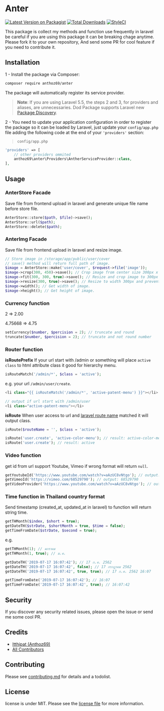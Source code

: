 # Anter

[![Latest Version on Packagist][ico-version]][link-packagist]
[![Total Downloads][ico-downloads]][link-downloads]
[![StyleCI][ico-styleci]][link-styleci]

This package is collect my methods and function use frequently in laravel be careful if you are using this package it can be breaking chage anytime. Please fork it to your own repository, And send some PR for cool feature if you need to contribute it.

## Installation

1 - Install the package via Composer:

```bash
composer require anthoz69/anter
```

The package will automatically register its service provider.

> **Note**: If you are using Laravel 5.5, the steps 2 and 3, for providers and aliases, are unnecessaries. Dod Package supports Laravel new [Package Discovery](https://laravel.com/docs/5.5/packages#package-discovery).

2 - You need to update your application configuration in order to register the package so it can be loaded by Laravel, just update your `config/app.php` file adding the following code at the end of your `'providers'` section:

> `config/app.php`

```php
'providers' => [
    // other providers ommited
    anthoz69\anter\Providers\AntherServiceProvider::class,
],
```

## Usage

### AnterStore Facade

Save file from frontend upload in laravel and generate unique file name before store file.

```php
AnterStore::store($path, $file)->save();
AnterStore::url($path);
AnterStore::delete($path);
```
### AnterImg Facade

Save file from frontend upload in laravel and resize image.
```php
// Store image in /storage/app/public/user/cover
// save() method will return full path of image.
$image = AnterStore::make('user/cover', $request->file('image'));
$image->crop(300, 450)->save(); // Crop image from center size 300px x 450px.
$image->fit(300, 300, true)->save(); // Resize and crop image to 300px x 300px and prevent up size image if set true.
$image->resize(300, true)->save(); // Resize to width 300px and prevent up size image if set true.
$image->width(); // Get width of image.
$image->height(); // Get height of image.
```

### Currency function
2 => 2.00

4.75668 => 4.75

```php
setCurrency($number, $percision = 2); // truncate and round
truncate($number, $percision = 2); // truncate and not round number
```

### Router function

**isRoutePrefix** If your url start with /admin or something will place `active class` to html attribute class it good for hierarchy menu.

```php
isRouteMatch('/admin/*', $class = 'active');
```

e.g. your url `/admin/user/create`.

```php
<li class="{{ isRouteMatch('/admin/*', 'active-patent-menu') }}"></li>

// output if url start with /admin/user
<li class="active-patent-menu"></li>
```

**isRoute** When user access to url and [laravel route name](https://laravel.com/docs/5.8/routing#named-routes) matched it will output class.

```php
isRoute($routeName = '', $class = 'active');

isRoute('user.create', 'active-color-menu'); // result: active-color-menu
isRoute('user.create'); // result: active
```

### Video function

get id from url support Youtube, Vimeo if wrong format will return `null`.

```php
getYoutubeId('https://www.youtube.com/watch?v=aAzUC8vNtgo'); // output: aAzUC8vNtgo
getVimeoId('https://vimeo.com/68529790'); // output: 68529790
getVideoProvider('https://www.youtube.com/watch?v=aAzUC8vNtgo'); // output: youtube
```

### Time function in Thailand country format

Send timestamp (created_at, updated_at in laravel) to function will return string time.

```php
getTHMonth($index, $short = true);
getDateTH($strDate, $shortMonth = true, $time = false);
getTimeFromDate($strDate, $second = true);
```

e.g.

```php
getTHMonth(1); // มกราคม
getTHMonth(1, true); // ม.ค.

getDateTH('2019-07-17 16:07:42'); // 17 ก.ค. 2562
getDateTH('2019-07-17 16:07:42', false); // 17 กรกฏาคม 2562
getDateTH('2019-07-17 16:07:42', true, true); // 17 ก.ค. 2562 16:07

getTimeFromDate('2019-07-17 16:07:42'); // 16:07
getTimeFromDate('2019-07-17 16:07:42', true); // 16:07:42
```

## Security

If you discover any security related issues, please open the issue or send me some cool PR.

## Credits

- [Itthipat (Anthoz69)][link-author]
- [All Contributors][link-contributors]

## Contributing

Please see [contributing.md](contributing.md) for details and a todolist.

## License

license is under MIT. Please see the [license file](license.md) for more information.

[ico-version]: https://img.shields.io/packagist/v/anthoz69/anter.svg?style=flat-square
[ico-downloads]: https://img.shields.io/packagist/dt/anthoz69/anter.svg?style=flat-square
[ico-styleci]: https://styleci.io/repos/248770230/shield

[link-packagist]: https://packagist.org/packages/anthoz69/anter
[link-downloads]: https://packagist.org/packages/anthoz69/anter
[link-styleci]: https://styleci.io/repos/248770230
[link-author]: https://github.com/anthoz69
[link-contributors]: ../../contributors
